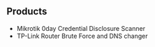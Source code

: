 ## Products

* Mikrotik 0day Credential Disclosure Scanner
* TP-Link Router Brute Force and DNS changer
